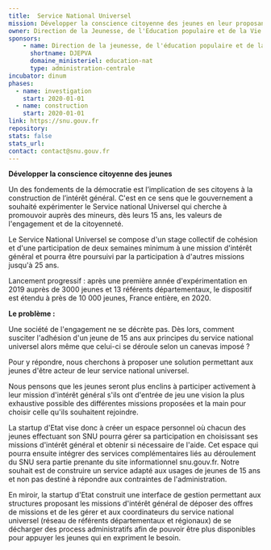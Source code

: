 ```yaml
---
title:  Service National Universel
mission: Développer la conscience citoyenne des jeunes en leur proposant de participer dès 15 ans à des missions d'intérêt général
owner: Direction de la Jeunesse, de l'Education populaire et de la Vie associative, sous l'impulsion du Secrétaire d'Etat auprès du ministre de l'éducation nationale et de la jeunesse
sponsors: 
    - name: Direction de la jeunesse, de l'éducation populaire et de la vie associative
      shortname: DJEPVA
      domaine_ministeriel: education-nat
      type: administration-centrale
incubator: dinum
phases:
  - name: investigation
    start: 2020-01-01
  - name: construction
    start: 2020-01-01
link: https://snu.gouv.fr
repository:
stats: false
stats_url:
contact: contact@snu.gouv.fr
---
```


**Développer la conscience citoyenne des jeunes**

Un des fondements de la démocratie est l’implication de ses citoyens à la construction de l’intérêt général. C'est en ce sens que le gouvernement a souhaité expérimenter le Service national Universel qui cherche à promouvoir auprès des mineurs, dès leurs 15 ans, les valeurs de l'engagement et de la citoyenneté.

Le Service National Universel se compose d'un stage collectif de cohésion et d'une participation de deux semaines minimum à une mission d'intérêt général et pourra être poursuivi par la participation à d'autres missions jusqu'à 25 ans.

Lancement progressif : après une première année d'expérimentation en 2019 auprès de 3000 jeunes et 13 référents départementaux, le dispositif est étendu à près de 10 000 jeunes, France entière, en 2020.

**Le problème :**

Une société de l'engagement ne se décrète pas. Dès lors, comment susciter l'adhésion d'un jeune de 15 ans aux principes du service national universel alors même que celui-ci se déroule selon un canevas imposé ?

Pour y répondre, nous cherchons à proposer une solution permettant aux jeunes d'être acteur de leur service national universel.

Nous pensons que les jeunes seront plus enclins à participer activement à leur mission d'intérêt général s'ils ont d'entrée de jeu une vision la plus exhaustive possible des différentes missions proposées et la main pour choisir celle qu'ils souhaitent rejoindre.

La startup d'Etat vise donc à créer un espace personnel où chacun des jeunes effectuant son SNU pourra gérer sa participation en choisissant ses missions d'intérêt général et obtenir si nécessaire de l'aide. Cet espace qui pourra ensuite intégrer des services complémentaires liés au déroulement du SNU sera partie prenante du site informationnel snu.gouv.fr.
Notre souhait est de construire un service adapté aux usages de jeunes de 15 ans et non pas destiné à répondre aux contraintes de l'administration.

En miroir, la startup d'Etat construit une interface de gestion permettant aux structures proposant les missions d'intérêt général de déposer des offres de missions et de les gérer et aux coordinateurs du service national universel (réseau de référents départementaux et régionaux) de se décharger des process administratifs afin de pouvoir être plus disponibles pour appuyer les jeunes qui en expriment le besoin.
